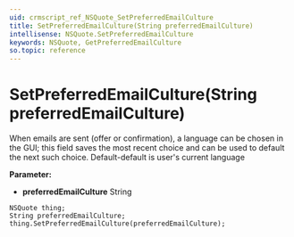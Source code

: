 ```yaml
---
uid: crmscript_ref_NSQuote_SetPreferredEmailCulture
title: SetPreferredEmailCulture(String preferredEmailCulture)
intellisense: NSQuote.SetPreferredEmailCulture
keywords: NSQuote, GetPreferredEmailCulture
so.topic: reference
---
```


# SetPreferredEmailCulture(String preferredEmailCulture)

When emails are sent (offer or confirmation), a language can be chosen in the GUI; this field saves the most recent choice and can be used to default the next such choice. Default-default is user's current language

**Parameter:** 
* **preferredEmailCulture** String

```crmscript
NSQuote thing;
String preferredEmailCulture;
thing.SetPreferredEmailCulture(preferredEmailCulture);
```

